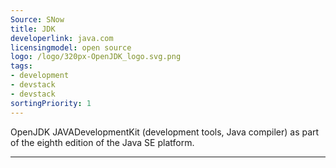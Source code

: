 ```yaml
---
Source: SNow
title: JDK
developerlink: java.com
licensingmodel: open source
logo: /logo/320px-OpenJDK_logo.svg.png
tags:
- development
- devstack
- devstack
sortingPriority: 1
---
```

OpenJDK JAVADevelopmentKit (development tools, Java compiler) as part of the eighth edition of the Java SE platform. 

---
